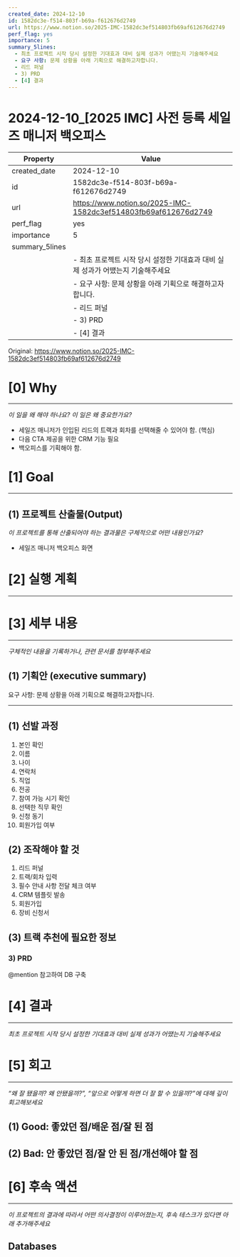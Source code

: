 ```yaml
---
created_date: 2024-12-10
id: 1582dc3e-f514-803f-b69a-f612676d2749
url: https://www.notion.so/2025-IMC-1582dc3ef514803fb69af612676d2749
perf_flag: yes
importance: 5
summary_5lines:
  - 최초 프로젝트 시작 당시 설정한 기대효과 대비 실제 성과가 어땠는지 기술해주세요
  - 요구 사항: 문제 상황을 아래 기획으로 해결하고자합니다.
  - 리드 퍼널
  - 3) PRD
  - [4] 결과
---
```


# 2024-12-10_[2025 IMC] 사전 등록 세일즈 매니저 백오피스

| Property | Value |
| --- | --- |
| created_date | 2024-12-10 |
| id | 1582dc3e-f514-803f-b69a-f612676d2749 |
| url | https://www.notion.so/2025-IMC-1582dc3ef514803fb69af612676d2749 |
| perf_flag | yes |
| importance | 5 |
| summary_5lines | |
|  | - 최초 프로젝트 시작 당시 설정한 기대효과 대비 실제 성과가 어땠는지 기술해주세요 |
|  | - 요구 사항: 문제 상황을 아래 기획으로 해결하고자합니다. |
|  | - 리드 퍼널 |
|  | - 3) PRD |
|  | - [4] 결과 |

Original: https://www.notion.so/2025-IMC-1582dc3ef514803fb69af612676d2749

# [0] Why

---
*이 일을 왜 해야 하나요? 이 일은 왜 중요한가요?*
- 세일즈 매니저가 인입된 리드의 트랙과 회차를 선택해줄 수 있어야 함. (핵심)
- 다음 CTA 제공을 위한 CRM 기능 필요
- 백오피스를 기획해야 함.

# [1] Goal

---

## (1) 프로젝트 산출물(Output)
*이 프로젝트를 통해 산출되어야 하는 결과물은 구체적으로 어떤 내용인가요?*
- 세일즈 매니저 백오피스 화면

# [2] 실행 계획

---

# [3] 세부 내용

---
*구체적인 내용을 기록하거나, 관련 문서를 첨부해주세요*

## (1) 기획안 (executive summary)
요구 사항: 문제 상황을 아래 기획으로 해결하고자합니다.

---

## (1) 선발 과정
1. 본인 확인
  1. 이름
  1. 나이
  1. 연락처
  1. 직업
  1. 전공
1. 참여 가능 시기 확인
1. 선택한 직무 확인
1. 신청 동기
1. 회원가입 여부

## (2) 조작해야 할 것
1. 리드 퍼널
1. 트랙/회차 입력
1. 필수 안내 사항 전달 체크 여부
1. CRM 템플릿 발송
  1. 회원가입
  1. 장비 신청서

## (3) 트랙 추천에 필요한 정보

### 3) PRD
@mention 참고하여 DB 구축

# [4] 결과

---
*최초 프로젝트 시작 당시 설정한 기대효과 대비 실제 성과가 어땠는지 기술해주세요*

# [5] 회고

---
*“왜 잘 됐을까? 왜 안됐을까?”, “앞으로 어떻게 하면 더 잘 할 수 있을까?”에 대해 깊이 회고해보세요*

## (1) Good: 좋았던 점/배운 점/잘 된 점

## (2) Bad: 안 좋았던 점/잘 안 된 점/개선해야 할 점

# [6] 후속 액션

---
*이 프로젝트의 결과에 따라서 어떤 의사결정이 이루어졌는지, 후속 테스크가 있다면 아래 추가해주세요*

## Databases
